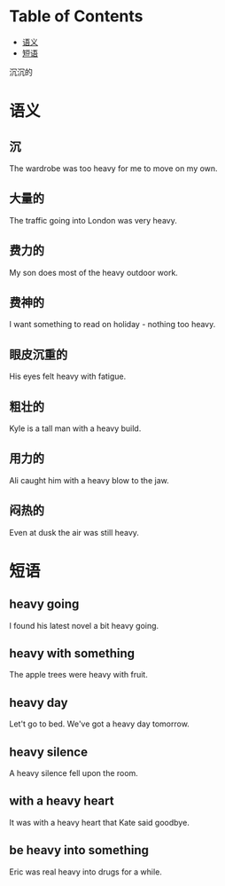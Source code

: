 
# Table of Contents

-   [语义](#orgdeae9d1)
-   [短语](#orgd0529d8)

沉沉的


<a id="orgdeae9d1"></a>

# 语义


## 沉

The wardrobe was too heavy for me to move on my own.


## 大量的

The traffic going into London was very heavy.


## 费力的

My son does most of the heavy outdoor work.


## 费神的

I want something to read on holiday - nothing too heavy.


## 眼皮沉重的

His eyes felt heavy with fatigue.


## 粗壮的

Kyle is a tall man with a heavy build.


## 用力的

Ali caught him with a heavy blow to the jaw.


## 闷热的

Even at dusk the air was still heavy.


<a id="orgd0529d8"></a>

# 短语


## heavy going

I found his latest novel a bit heavy going.


## heavy with something

The apple trees were heavy with fruit.


## heavy day

Let't go to bed. We've got a heavy day tomorrow.


## heavy silence

A heavy silence fell upon the room.


## with a heavy heart

It was with a heavy heart that Kate said goodbye.


## be heavy into something

Eric was real heavy into drugs for a while.


